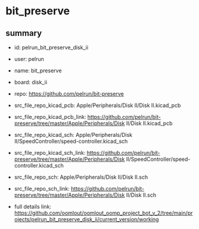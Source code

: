 # bit_preserve
 
## summary 
* id: pelrun_bit_preserve_disk_ii
* user: pelrun
* name: bit_preserve
* board: disk_ii
* repo: https://github.com/pelrun/bit-preserve
* src_file_repo_kicad_pcb: Apple/Peripherals/Disk II/Disk II.kicad_pcb
* src_file_repo_kicad_pcb_link: https://github.com/pelrun/bit-preserve/tree/master/Apple/Peripherals/Disk II/Disk II.kicad_pcb
* src_file_repo_kicad_sch: Apple/Peripherals/Disk II/SpeedController/speed-controller.kicad_sch
* src_file_repo_kicad_sch_link: https://github.com/pelrun/bit-preserve/tree/master/Apple/Peripherals/Disk II/SpeedController/speed-controller.kicad_sch

* src_file_repo_sch: Apple/Peripherals/Disk II/Disk II.sch
* src_file_repo_sch_link: https://github.com/pelrun/bit-preserve/tree/master/Apple/Peripherals/Disk II/Disk II.sch
* full details link: https://github.com/oomlout/oomlout_oomp_project_bot_v_2/tree/main/projects/pelrun_bit_preserve_disk_ii/current_version/working  







